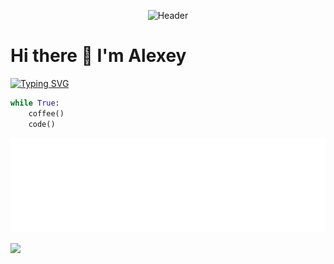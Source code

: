 <p align="center">
    <img src="[https://aabarabanov.github.io/assets/header.svg](https://aabarabanov.github.io/assets/header.svg)" alt="Header">
  </a>
</p>

# Hi there 👋 I'm Alexey

[![Typing SVG](https://readme-typing-svg.herokuapp.com?color=%2336BCF7&lines=Python+Backend+Developer&repeat=False)](https://git.io/typing-svg)

```python
while True:
    coffee()
    code()
```
<p align="center">
  <a href="https://aabarabanov.github.io">
    <img src="assets/banner.svg" alt="Banner">
  </a>
</p>

![](https://komarev.com/ghpvc/?username=AABarabanov)
